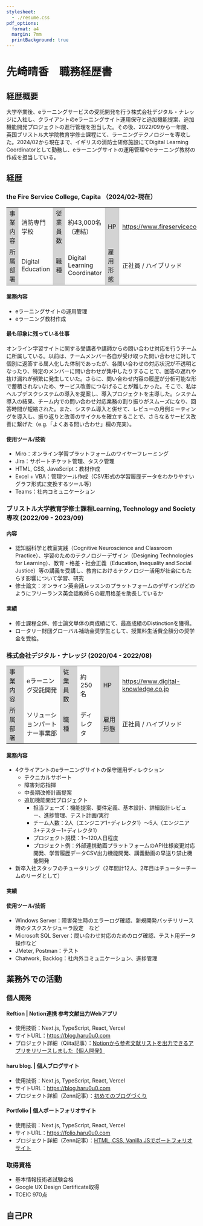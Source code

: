 ```yaml
---
stylesheet:
  - ./resume.css
pdf_options:
  format: a4
  margin: 7mm
  printBackground: true
---
```


# 先崎晴香　職務経歴書

## 経歴概要
大学卒業後、eラーニングサービスの受託開発を行う株式会社デジタル・ナレッジに入社し、クライアントのeラーニングサイト運用保守と追加機能提案、追加機能開発プロジェクトの進行管理を担当した。その後、2022/09から一年間、英国ブリストル大学院教育学修士課程にて、ラーニングテクノロジーを専攻した。2024/02から現在まで、イギリスの消防士研修施設にてDigital Learning Coordinatorとして勤務し、eラーニングサイトの運用管理やeラーニング教材の作成を担当している。

## 経歴
### the Fire Service College, Capita （2024/02-現在）
<table>
<tr><td bgcolor=lightgray>事業内容<td>消防専門学校<td bgcolor=lightgray>従業員数<td>約43,000名（連結）<td bgcolor=lightgray>HP<td><a target="_blank" href="https://www.fireservicecollege.ac.uk">https://www.fireservicecollege.ac.uk</a>
<tr><td bgcolor=lightgray>所属部署<td>Digital Education<td bgcolor=lightgray>職種<td>Digital Learning Coordinator<td bgcolor=lightgray>雇用形態<td>正社員 / ハイブリッド
</table>

#### 業務内容
- eラーニングサイトの運用管理
- eラーニング教材作成

#### 最も印象に残っている仕事
オンライン学習サイトに関する受講者や講師からの問い合わせ対応を行うチームに所属している。以前は、チームメンバー各自が受け取った問い合わせに対して個別に返答する属人化した体制であったが、各問い合わせの対応状況が不透明となったり、特定のメンバーに問い合わせが集中したりすることで、回答の遅れや抜け漏れが頻繁に発生していた。さらに、問い合わせ内容の履歴が分析可能な形で蓄積されないため、サービス改善につなげることが難しかった。そこで、私はヘルプデスクシステムの導入を提案し、導入プロジェクトを主導した。システム導入の結果、チーム内での問い合わせ対応業務の割り振りがスムーズになり、回答時間が短縮された。また、システム導入と併せて、レビューの月例ミーティングを導入し、振り返りと改善のサイクルを確立することで、さらなるサービス改善に繋げた（e.g.「よくある問い合わせ」欄の充実）。

#### 使用ツール/技術
- Miro：オンライン学習プラットフォームのワイヤーフレーミング
- Jira：サポートチケット管理、タスク管理
- HTML, CSS, JavaScript：教材作成
- Excel + VBA：管理ツール作成（CSV形式の学習履歴データをわかりやすいグラフ形式に変換するツール等）
- Teams：社内コミュニケーション

### ブリストル大学教育学修士課程Learning, Technology and Society専攻 (2022/09 - 2023/09)

#### 内容
- 認知脳科学と教室実践（Cognitive Neuroscience and Classroom Practice）、学習のためのテクノロジーデザイン（Designing Technologies for Learning）、教育・格差・社会正義（Education, Inequality and Social Justice）等の講義を受講し、教育におけるテクノロジー活用が社会にもたらす影響について学習、研究
- 修士論文：オンライン英会話レッスンのプラットフォームのデザインがどのようにフリーランス英会話教師らの雇用格差を助長しているか

#### 実績
- 修士課程全体、修士論文単体の両成績にて、最高成績のDistinctionを獲得。
- ロータリー財団グローバル補助金奨学生として、授業料生活費全額分の奨学金を受給。

### 株式会社デジタル・ナレッジ (2020/04 - 2022/08)
<table>
<tr><td bgcolor=lightgray>事業内容<td>eラーニング受託開発<td bgcolor=lightgray>従業員数<td>約250名<td bgcolor=lightgray>HP<td> <a target="_blank" href="https://www.digital-knowledge.co.jp">https://www.digital-knowledge.co.jp</a>
<tr><td bgcolor=lightgray>所属部署<td>ソリューションパートナー事業部<td bgcolor=lightgray>職種<td>ディレクタ<td bgcolor=lightgray>雇用形態<td>正社員 / ハイブリッド
</table>

#### 業務内容
- 4クライアントのeラーニングサイトの保守運用ディレクション
  - テクニカルサポート
  - 障害対応指揮
  - 中長期改修計画提案
  - 追加機能開発プロジェクト
    - 担当フェーズ：機能提案、要件定義、基本設計、詳細設計レビュー、進捗管理、テスト計画/実行
    - チーム人数：2人（エンジニア1+ディレクタ1）～5人（エンジニア3+テスター1+ディレクタ1）
    - プロジェクト規模：1～120人日程度
    - プロジェクト例：外部連携動画プラットフォームのAPI仕様変更対応開発、学習履歴データCSV出力機能開発、講義動画の早送り禁止機能開発
- 新卒入社スタッフのチュータリング（2年間計12人、2年目はチューターチームのリーダとして）

#### 実績


#### 使用ツール/技術
- Windows Server：障害発生時のエラーログ確認、新規開発バッチリリース時のタスクスケジューラ設定　など
- Microsoft SQL Server：問い合わせ対応のためのログ確認、テスト用データ操作など
- JMeter, Postman：テスト
- Chatwork, Backlog：社内外コミュニケーション、進捗管理

## 業務外での活動
### 個人開発
#### Reftion | Notion連携 参考文献出力Webアプリ
- 使用技術：Next.js, TypeScript, React, Vercel
- サイトURL：https://blog.haru0u0.com
- プロジェクト詳細（Qiita記事）：[Notionから参考文献リストを出力できるアプリをリリースしました【個人開発】](https://qiita.com/haru0u0/items/4cc905959e2fae5d1815)

#### haru blog. | 個人ブログサイト
- 使用技術：Next.js, TypeScript, React, Vercel
- サイトURL：https://blog.haru0u0.com
- プロジェクト詳細（Zenn記事）：[初めてのブログづくり](https://zenn.dev/haru0u0/articles/20240105_h01)

#### Portfolio | 個人ポートフォリオサイト
- 使用技術：Next.js, TypeScript, React, Vercel
- サイトURL：https://folio.haru0u0.com
- プロジェクト詳細（Zenn記事）：[HTML, CSS, Vanilla JSでポートフォリオサイト](https://zenn.dev/haru0u0/articles/20240518_h01)

### 取得資格
- 基本情報技術者試験合格
- Google UX Design Certificate取得
- TOEIC 970点

## 自己PR